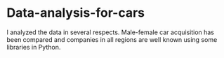 # Data-analysis-for-cars
I analyzed the data in several respects. Male-female car acquisition has been compared and companies in all regions are well known using some libraries in Python.  
